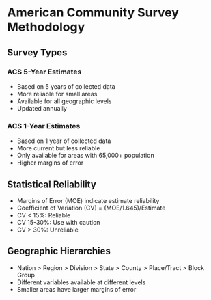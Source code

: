 # American Community Survey Methodology

## Survey Types

### ACS 5-Year Estimates
- Based on 5 years of collected data
- More reliable for small areas
- Available for all geographic levels
- Updated annually

### ACS 1-Year Estimates  
- Based on 1 year of collected data
- More current but less reliable
- Only available for areas with 65,000+ population
- Higher margins of error

## Statistical Reliability
- Margins of Error (MOE) indicate estimate reliability
- Coefficient of Variation (CV) = (MOE/1.645)/Estimate
- CV < 15%: Reliable
- CV 15-30%: Use with caution  
- CV > 30%: Unreliable

## Geographic Hierarchies
- Nation > Region > Division > State > County > Place/Tract > Block Group
- Different variables available at different levels
- Smaller areas have larger margins of error
